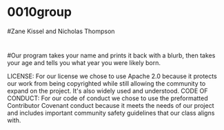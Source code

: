 # 0010group
#Zane Kissel and Nicholas Thompson
#
#Our program takes your name and prints it back with a blurb, then takes your age and tells you what year you were likely born.


LICENSE: For our license we chose to use Apache 2.0 because it protects our work from being copyrighted while still allowing the community to expand on the project. It's also widely used and understood.
CODE OF CONDUCT: For our code of conduct we chose to use the preformatted Contributor Covenant conduct because it meets the needs of our project and includes important community safety guidelines that our class aligns with.
